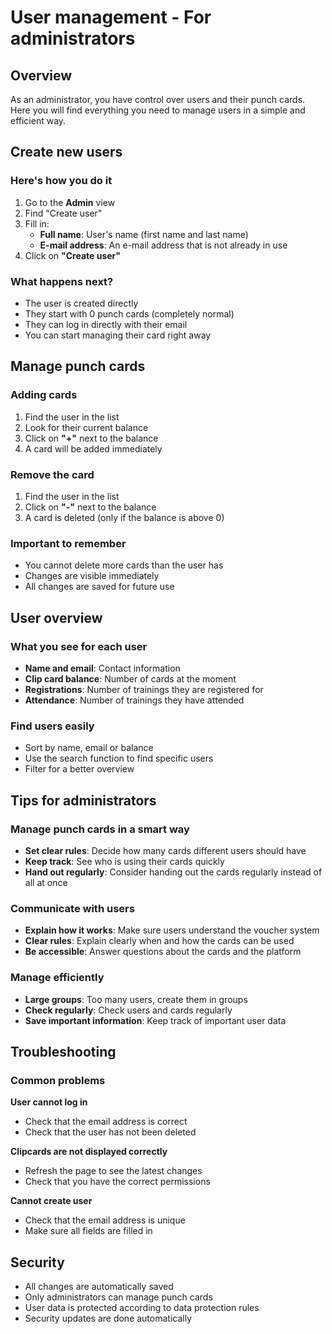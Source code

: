 # User management - For administrators

## Overview

As an administrator, you have control over users and their punch cards. Here you will find everything you need to manage users in a simple and efficient way.

## Create new users

### Here's how you do it
1. Go to the **Admin** view
2. Find "Create user"
3. Fill in:
   - **Full name**: User's name (first name and last name)
   - **E-mail address**: An e-mail address that is not already in use
4. Click on **"Create user"**

### What happens next?
- The user is created directly
- They start with 0 punch cards (completely normal)
- They can log in directly with their email
- You can start managing their card right away

## Manage punch cards

### Adding cards
1. Find the user in the list
2. Look for their current balance
3. Click on **"+"** next to the balance
4. A card will be added immediately

### Remove the card
1. Find the user in the list
2. Click on **"-"** next to the balance
3. A card is deleted (only if the balance is above 0)

### Important to remember
- You cannot delete more cards than the user has
- Changes are visible immediately
- All changes are saved for future use

## User overview

### What you see for each user
- **Name and email**: Contact information
- **Clip card balance**: Number of cards at the moment
- **Registrations**: Number of trainings they are registered for
- **Attendance**: Number of trainings they have attended

### Find users easily
- Sort by name, email or balance
- Use the search function to find specific users
- Filter for a better overview

## Tips for administrators

### Manage punch cards in a smart way
- **Set clear rules**: Decide how many cards different users should have
- **Keep track**: See who is using their cards quickly
- **Hand out regularly**: Consider handing out the cards regularly instead of all at once

### Communicate with users
- **Explain how it works**: Make sure users understand the voucher system
- **Clear rules**: Explain clearly when and how the cards can be used
- **Be accessible**: Answer questions about the cards and the platform

### Manage efficiently
- **Large groups**: Too many users, create them in groups
- **Check regularly**: Check users and cards regularly
- **Save important information**: Keep track of important user data

## Troubleshooting

### Common problems
**User cannot log in**
- Check that the email address is correct
- Check that the user has not been deleted

**Clipcards are not displayed correctly**
- Refresh the page to see the latest changes
- Check that you have the correct permissions

**Cannot create user**
- Check that the email address is unique
- Make sure all fields are filled in

## Security

- All changes are automatically saved
- Only administrators can manage punch cards
- User data is protected according to data protection rules
- Security updates are done automatically
